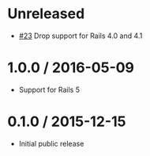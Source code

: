 # Unreleased

- [#23](https://github.com/gocardless/activerecord-safer_migrations/pull/23) Drop support for Rails 4.0 and 4.1

# 1.0.0 / 2016-05-09

- Support for Rails 5

# 0.1.0 / 2015-12-15

- Initial public release
